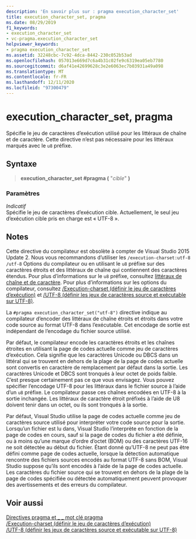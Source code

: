 ```yaml
---
description: 'En savoir plus sur : pragma execution_character_set'
title: execution_character_set, pragma
ms.date: 08/29/2019
f1_keywords:
- execution_character_set
- vc-pragma.execution_character_set
helpviewer_keywords:
- pragma execution_character_set
ms.assetid: 32248cbc-7c92-4dca-8442-230c052b53ad
ms.openlocfilehash: 057013e669d7c6a4b31c02fe9c6319ea05eb7780
ms.sourcegitcommit: d6af41e42699628c3e2e6063ec7b03931a49a098
ms.translationtype: MT
ms.contentlocale: fr-FR
ms.lasthandoff: 12/11/2020
ms.locfileid: "97300479"
---
```

# <a name="execution_character_set-pragma"></a>execution_character_set, pragma

Spécifie le jeu de caractères d’exécution utilisé pour les littéraux de chaîne et de caractère. Cette directive n’est pas nécessaire pour les littéraux marqués avec le `u8` préfixe.

## <a name="syntax"></a>Syntaxe

> **execution_character_set #pragma (** "*cible*" **)**

### <a name="parameters"></a>Paramètres

*Indicatif*\
Spécifie le jeu de caractères d’exécution cible. Actuellement, le seul jeu d’exécution cible pris en charge est « UTF-8 ».

## <a name="remarks"></a>Notes

Cette directive du compilateur est obsolète à compter de Visual Studio 2015 Update 2. Nous vous recommandons d’utiliser les `/execution-charset:utf-8` `/utf-8` Options du compilateur ou en utilisant le `u8` préfixe sur des caractères étroits et des littéraux de chaîne qui contiennent des caractères étendus. Pour plus d’informations sur le `u8` préfixe, consultez [littéraux de chaîne et de caractère](../cpp/string-and-character-literals-cpp.md). Pour plus d’informations sur les options du compilateur, consultez [/Execution-charset (définir le jeu de caractères d’exécution)](../build/reference/execution-charset-set-execution-character-set.md) et [/UTF-8 (définir les jeux de caractères source et exécutable sur UTF-8)](../build/reference/utf-8-set-source-and-executable-character-sets-to-utf-8.md).

La `#pragma execution_character_set("utf-8")` directive indique au compilateur d’encoder des littéraux de chaîne étroits et étroits dans votre code source au format UTF-8 dans l’exécutable. Cet encodage de sortie est indépendant de l’encodage du fichier source utilisé.

Par défaut, le compilateur encode les caractères étroits et les chaînes étroites en utilisant la page de codes actuelle comme jeu de caractères d’exécution. Cela signifie que les caractères Unicode ou DBCS dans un littéral qui se trouvent en dehors de la plage de la page de codes actuelle sont convertis en caractère de remplacement par défaut dans la sortie. Les caractères Unicode et DBCS sont tronqués à leur octet de poids faible. C’est presque certainement pas ce que vous envisagez. Vous pouvez spécifier l’encodage UTF-8 pour les littéraux dans le fichier source à l’aide d’un `u8` préfixe. Le compilateur passe ces chaînes encodées en UTF-8 à la sortie inchangée. Les littéraux de caractère étroit préfixés à l’aide de U8 doivent tenir dans un octet, ou ils sont tronqués à la sortie.

Par défaut, Visual Studio utilise la page de codes actuelle comme jeu de caractères source utilisé pour interpréter votre code source pour la sortie. Lorsqu’un fichier est lu dans, Visual Studio l’interprète en fonction de la page de codes en cours, sauf si la page de codes du fichier a été définie, ou à moins qu’une marque d’ordre d’octet (BOM) ou des caractères UTF-16 ne soit détectée au début du fichier. Étant donné qu’UTF-8 ne peut pas être défini comme page de codes actuelle, lorsque la détection automatique rencontre des fichiers sources encodés au format UTF-8 sans BOM, Visual Studio suppose qu’ils sont encodés à l’aide de la page de codes actuelle. Les caractères du fichier source qui se trouvent en dehors de la plage de la page de codes spécifiée ou détectée automatiquement peuvent provoquer des avertissements et des erreurs du compilateur.

## <a name="see-also"></a>Voir aussi

[Directives pragma et \_ \_ mot clé pragma](../preprocessor/pragma-directives-and-the-pragma-keyword.md)\
[/Execution-charset (définir le jeu de caractères d’exécution)](../build/reference/execution-charset-set-execution-character-set.md)\
[/UTF-8 (définir les jeux de caractères source et exécutable sur UTF-8)](../build/reference/utf-8-set-source-and-executable-character-sets-to-utf-8.md)
